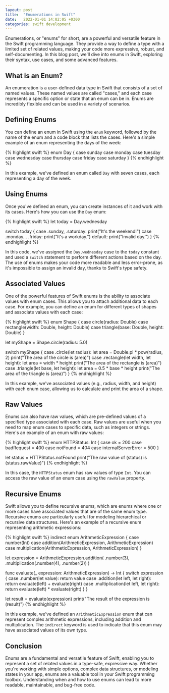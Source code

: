 ```yaml
---
layout: post
title:  "Enumerations in Swift"
date:   2022-01-01 14:02:05 +0300
categories: swift development
---
```


Enumerations, or "enums" for short, are a powerful and versatile feature in the Swift programming language. They provide a way to define a type with a limited set of related values, making your code more expressive, robust, and self-documenting. In this blog post, we'll dive into enums in Swift, exploring their syntax, use cases, and some advanced features.

## What is an Enum?

An enumeration is a user-defined data type in Swift that consists of a set of named values. These named values are called "cases," and each case represents a specific option or state that an enum can be in. Enums are incredibly flexible and can be used in a variety of scenarios.

## Defining Enums

You can define an enum in Swift using the `enum` keyword, followed by the name of the enum and a code block that lists the cases. Here's a simple example of an enum representing the days of the week:

{% highlight swift %}
enum Day {
    case sunday
    case monday
    case tuesday
    case wednesday
    case thursday
    case friday
    case saturday
}
{% endhighlight %}

In this example, we've defined an enum called `Day` with seven cases, each representing a day of the week.

## Using Enums

Once you've defined an enum, you can create instances of it and work with its cases. Here's how you can use the `Day` enum:

{% highlight swift %}
let today = Day.wednesday

switch today {
case .sunday, .saturday:
    print("It's the weekend!")
case .monday... .friday:
    print("It's a workday.")
default:
    print("Invalid day.")
}
{% endhighlight %}

In this code, we've assigned the `Day.wednesday` case to the `today` constant and used a `switch` statement to perform different actions based on the day. The use of enums makes your code more readable and less error-prone, as it's impossible to assign an invalid day, thanks to Swift's type safety.

## Associated Values

One of the powerful features of Swift enums is the ability to associate values with enum cases. This allows you to attach additional data to each case. For example, you can define an enum for different types of shapes and associate values with each case:

{% highlight swift %}
enum Shape {
    case circle(radius: Double)
    case rectangle(width: Double, height: Double)
    case triangle(base: Double, height: Double)
}

let myShape = Shape.circle(radius: 5.0)

switch myShape {
case .circle(let radius):
    let area = Double.pi * pow(radius, 2)
    print("The area of the circle is \(area)")
case .rectangle(let width, let height):
    let area = width * height
    print("The area of the rectangle is \(area)")
case .triangle(let base, let height):
    let area = 0.5 * base * height
    print("The area of the triangle is \(area)")
}
{% endhighlight %}

In this example, we've associated values (e.g., radius, width, and height) with each enum case, allowing us to calculate and print the area of a shape.

## Raw Values

Enums can also have raw values, which are pre-defined values of a specified type associated with each case. Raw values are useful when you need to map enum cases to specific data, such as integers or strings. Here's an example of an enum with raw values:

{% highlight swift %}
enum HTTPStatus: Int {
    case ok = 200
    case badRequest = 400
    case notFound = 404
    case internalServerError = 500
}

let status = HTTPStatus.notFound
print("The raw value of \(status) is \(status.rawValue)")
{% endhighlight %}

In this case, the `HTTPStatus` enum has raw values of type `Int`. You can access the raw value of an enum case using the `rawValue` property.

## Recursive Enums

Swift allows you to define recursive enums, which are enums where one or more cases have associated values that are of the same enum type. Recursive enums are particularly useful for modeling hierarchical or recursive data structures. Here's an example of a recursive enum representing arithmetic expressions:

{% highlight swift %}
indirect enum ArithmeticExpression {
    case number(Int)
    case addition(ArithmeticExpression, ArithmeticExpression)
    case multiplication(ArithmeticExpression, ArithmeticExpression)
}

let expression = ArithmeticExpression.addition(
    .number(3),
    .multiplication(.number(4), .number(2))
)

func evaluate(_ expression: ArithmeticExpression) -> Int {
    switch expression {
    case .number(let value):
        return value
    case .addition(let left, let right):
        return evaluate(left) + evaluate(right)
    case .multiplication(let left, let right):
        return evaluate(left) * evaluate(right)
    }
}

let result = evaluate(expression)
print("The result of the expression is \(result)")
{% endhighlight %}

In this example, we've defined an `ArithmeticExpression` enum that can represent complex arithmetic expressions, including addition and multiplication. The `indirect` keyword is used to indicate that this enum may have associated values of its own type.

## Conclusion

Enums are a fundamental and versatile feature of Swift, enabling you to represent a set of related values in a type-safe, expressive way. Whether you're working with simple options, complex data structures, or modeling states in your app, enums are a valuable tool in your Swift programming toolbox. Understanding when and how to use enums can lead to more readable, maintainable, and bug-free code.